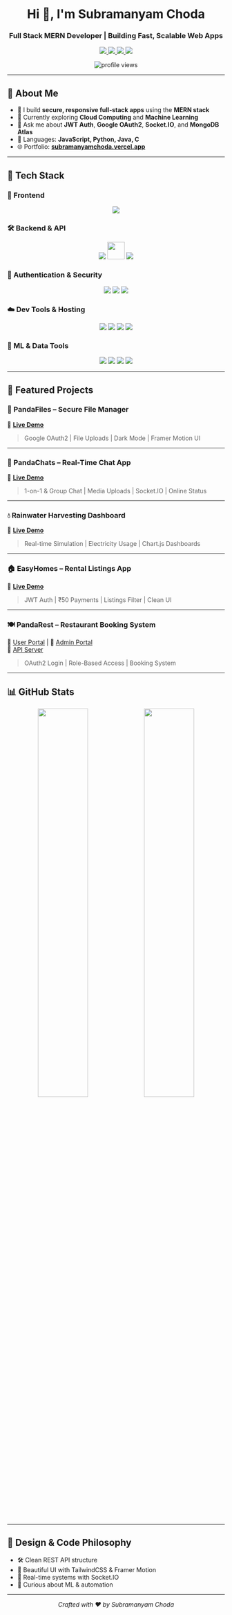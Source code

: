 <!-- README.md -->

<h1 align="center">Hi 👋, I'm Subramanyam Choda</h1>
<h3 align="center">Full Stack MERN Developer | Building Fast, Scalable Web Apps</h3>

<p align="center">
  <a href="https://linkedin.com/in/subramanyam-choda-29238a305" target="_blank">
    <img src="https://img.shields.io/badge/LinkedIn-Connect-blue?style=for-the-badge&logo=linkedin&logoColor=white" />
  </a>
  <a href="mailto:subramanyamchoda50@gmail.com">
    <img src="https://img.shields.io/badge/Gmail-Email Me-D14836?style=for-the-badge&logo=gmail&logoColor=white" />
  </a>
  <a href="https://drive.google.com/file/d/1HdmiHFaZf7kAu6ux95Zf1DPl_9fzTSA-/view?usp=sharing" target="_blank">
    <img src="https://img.shields.io/badge/Resume-View-007ACC?style=for-the-badge&logo=google-drive&logoColor=white" />
  </a>
  <a href="https://www.youtube.com/@webdevwithpandas" target="_blank">
    <img src="https://img.shields.io/badge/YouTube-Subscribe-FF0000?style=for-the-badge&logo=youtube&logoColor=white" />
  </a>
</p>

<p align="center">
  <img src="https://komarev.com/ghpvc/?username=subramanyamchoda&style=flat-square&color=blue" alt="profile views" />
</p>

---

## 🚀 About Me

- 🔭 I build **secure, responsive full-stack apps** using the **MERN stack**
- 🌱 Currently exploring **Cloud Computing** and **Machine Learning**
- 💬 Ask me about **JWT Auth**, **Google OAuth2**, **Socket.IO**, and **MongoDB Atlas**
- 🧠 Languages: **JavaScript, Python, Java, C**
- 🌐 Portfolio: [**subramanyamchoda.vercel.app**](https://subramanyamchoda.vercel.app)

---

## 💼 Tech Stack

### 🚀 Frontend
<p align="center">
  <img src="https://skillicons.dev/icons?i=react,vite,tailwind,bootstrap,framer,js" />
</p>

### 🛠 Backend & API
<p align="center">
  <img src="https://skillicons.dev/icons?i=nodejs,express,mongodb" />
  <img src="https://cdn.jsdelivr.net/gh/devicons/devicon/icons/socketio/socketio-original.svg" height="40" />
  <img src="https://img.shields.io/badge/REST%20API-FF6F00?style=for-the-badge&logo=api&logoColor=white" />
</p>

### 🔐 Authentication & Security
<p align="center">
  <img src="https://img.shields.io/badge/JWT-000000?style=for-the-badge&logo=jsonwebtokens&logoColor=white" />
  <img src="https://img.shields.io/badge/Google%20OAuth2-4285F4?style=for-the-badge&logo=google&logoColor=white" />
  <img src="https://img.shields.io/badge/Nodemailer-EA4335?style=for-the-badge&logo=gmail&logoColor=white" />
</p>

### ☁️ Dev Tools & Hosting
<p align="center">
  <img src="https://img.shields.io/badge/Vercel-000000?style=for-the-badge&logo=vercel&logoColor=white" />
  <img src="https://img.shields.io/badge/Render-46E3B7?style=for-the-badge&logo=render&logoColor=white" />
  <img src="https://img.shields.io/badge/Postman-FF6C37?style=for-the-badge&logo=postman&logoColor=white" />
  <img src="https://img.shields.io/badge/GitHub-181717?style=for-the-badge&logo=github&logoColor=white" />
</p>

### 🧠 ML & Data Tools
<p align="center">
  <img src="https://img.shields.io/badge/Python-3776AB?style=for-the-badge&logo=python&logoColor=white" />
  <img src="https://img.shields.io/badge/NumPy-013243?style=for-the-badge&logo=numpy&logoColor=white" />
  <img src="https://img.shields.io/badge/Pandas-150458?style=for-the-badge&logo=pandas&logoColor=white" />
  <img src="https://img.shields.io/badge/Matplotlib-ffffff?style=for-the-badge&logo=matplotlib&logoColor=black" />
</p>

---

## 🌟 Featured Projects

### 🐼 PandaFiles – Secure File Manager  
🔗 [**Live Demo**](https://pandafiles.vercel.app/)  
> Google OAuth2 | File Uploads | Dark Mode | Framer Motion UI

---

### 💬 PandaChats – Real-Time Chat App  
🔗 [**Live Demo**](https://pandachats.vercel.app/)  
> 1-on-1 & Group Chat | Media Uploads | Socket.IO | Online Status

---

### 💧 Rainwater Harvesting Dashboard  
🔗 [**Live Demo**](https://pandarainwaterharvesting.vercel.app/)  
> Real-time Simulation | Electricity Usage | Chart.js Dashboards

---

### 🏠 EasyHomes – Rental Listings App  
🔗 [**Live Demo**](https://easyhomes7.vercel.app/)  
> JWT Auth | ₹50 Payments | Listings Filter | Clean UI

---

### 🍽 PandaRest – Restaurant Booking System  
🔗 [User Portal](https://pandarestaurantsuser.vercel.app/) | 
🔗 [Admin Portal](https://pandarestaurantsadder.vercel.app/)  
🔗 [API Server](https://panda-rest-server.onrender.com/)  
> OAuth2 Login | Role-Based Access | Booking System

---

## 📊 GitHub Stats

<div align="center">
  <img src="https://github-readme-stats.vercel.app/api?username=subramanyamchoda&theme=tokyonight&show_icons=true" width="48%" />
  <img src="https://github-readme-stats.vercel.app/api/top-langs/?username=subramanyamchoda&layout=compact&theme=tokyonight" width="48%" />
</div>

---

## 🎨 Design & Code Philosophy

- 🛠 Clean REST API structure
- 🌈 Beautiful UI with TailwindCSS & Framer Motion
- 🔄 Real-time systems with Socket.IO
- 🧠 Curious about ML & automation

---

<p align="center">
  <i>Crafted with ❤️ by Subramanyam Choda</i>
</p>
